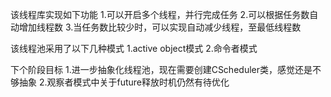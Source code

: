 
该线程库实现如下功能
1.可以开启多个线程，并行完成任务
2.可以根据任务数自动增加线程数
3.当任务数比较少时，可以实现自动减少线程，至最低线程数


该线程池采用了以下几种模式
1.active object模式
2.命令者模式


下个阶段目标
1.进一步抽象化线程池，现在需要创建CScheduler类，感觉还是不够抽象
2.观察者模式中关于future释放时机仍然有待优化




